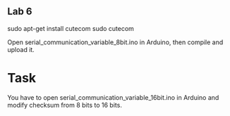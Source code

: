 ## Lab 6

sudo apt-get install cutecom
sudo cutecom

Open serial_communication_variable_8bit.ino in Arduino, then compile and upload it.

# Task
You have to open serial_communication_variable_16bit.ino in Arduino and
modify checksum from 8 bits to 16 bits.
